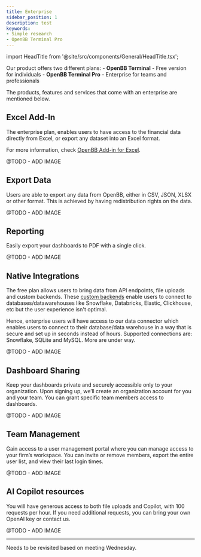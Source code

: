 ```yaml
---
title: Enterprise
sidebar_position: 1
description: test
keywords:
- Simple research
- OpenBB Terminal Pro
---
```


import HeadTitle from '@site/src/components/General/HeadTitle.tsx';

<HeadTitle title="Enterprise | OpenBB Terminal Pro Docs" />

Our product offers two different plans:
    - **OpenBB Terminal** - Free version for individuals
    - **OpenBB Terminal Pro** - Enterprise for teams and professionals

The products, features and services that come with an enterprise are mentioned below.

## Excel Add-In

The enterprise plan, enables users to have access to the financial data directly from Excel, or export any dataset into an Excel format.

For more information, check [OpenBB Add-in for Excel](http://docs.openbb.co/excel).

@TODO - ADD IMAGE

## Export Data

Users are able to export any data from OpenBB, either in CSV, JSON, XLSX or other format. This is achieved by having redistribution rights on the data.

@TODO - ADD IMAGE

## Reporting

Easily export your dashboards to PDF with a single click.

@TODO - ADD IMAGE

## Native Integrations

The free plan allows users to bring data from API endpoints, file uploads and custom backends. These [custom backends](https://github.com/OpenBB-finance/backend-for-terminal-pro/tree/main) enable users to connect to databases/datawarehouses like Snowflake, Databricks, Elastic, Clickhouse, etc but the user experience isn't optimal.

Hence, enterprise users will have access to our data connector which enables users to connect to their database/data warehouse in a way that is secure and set up in seconds instead of hours. Supported connections are: Snowflake, SQLite and MySQL. More are under way.

@TODO - ADD IMAGE

## Dashboard Sharing

Keep your dashboards private and securely accessible only to your organization. Upon signing up, we’ll create an organization account for you and your team. You can grant specific team members access to dashboards.

@TODO - ADD IMAGE

## Team Management

Gain access to a user management portal where you can manage access to your firm’s workspace. You can invite or remove members, export the entire user list, and view their last login times.

@TODO - ADD IMAGE

## AI Copilot resources

You will have generous access to both file uploads and Copilot, with 100 requests per hour. If you need additional requests, you can bring your own OpenAI key or contact us.

@TODO - ADD IMAGE

---

Needs to be revisited based on meeting Wednesday.